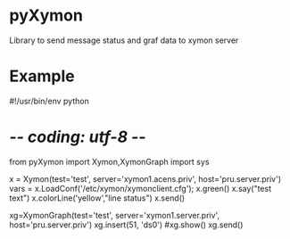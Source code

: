 # pyXymon
Library to send message status and graf data to xymon server

# Example

#!/usr/bin/env python
# -*- coding: utf-8 -*-
from pyXymon import Xymon,XymonGraph
import sys

x = Xymon(test='test', server='xymon1.acens.priv', host='pru.server.priv')
vars = x.LoadConf('/etc/xymon/xymonclient.cfg');
x.green()
x.say("test text")
x.colorLine('yellow',"line status")
x.send()


xg=XymonGraph(test='test', server='xymon1.server.priv', host='pru.server.priv')
xg.insert(51, 'ds0')
#xg.show()
xg.send()
